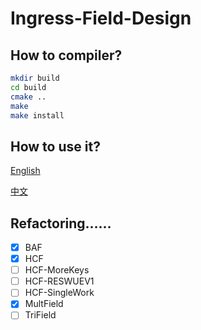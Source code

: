 # Ingress-Field-Design

## How to compiler?

```bash
mkdir build
cd build
cmake ..
make
make install
```

## How to use it?

[English](https://github.com/Konano/Ingress-Field-Design/wiki/Instructions-for-use)

[中文](https://github.com/Konano/Ingress-Field-Design/wiki/%E4%BD%BF%E7%94%A8%E8%AF%B4%E6%98%8E)

## Refactoring……

- [x] BAF
- [x] HCF
- [ ] HCF-MoreKeys
- [ ] HCF-RESWUEV1
- [ ] HCF-SingleWork
- [x] MultField
- [ ] TriField